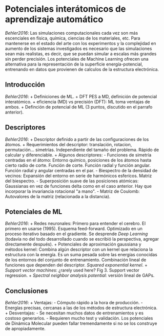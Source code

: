 # Potenciales interátomicos de aprendizaje automático

_Behler2016_: Las simulaciones computacionales cada vez son más escenciales en 
física, química, ciencias de los materiales, etc. Para mantenerse en el estado 
del arte con los experimentos y la complejidad en aumento de los sistemas 
investigados es necesario que las simulaciones sean más realistas, es decir, 
que se puedan simular a escalas más grandes sin perder precisión. Los 
potenciales de Machine Learning ofrecen una alternativa para la representación 
de la superficie energía-potencial, entrenando en datos que provienen de 
calculos de la estructura electrónica. 

## Introducción

_Behler2016_:
    + Definiciones de ML.
    + DFT PES a MD, definición de potencial interatómico.
    + eficiencia (MD) vs precisión (DFT): ML toma ventajas de ambos.
    + Definción de potencial de ML (3 puntos, discutido en el parrafo anterior).

## Descriptores

_Behler2016_:
    + Descriptor definido a partir de las configuraciones de los átomos.
    + Requerimientos del descriptor: translación, rotacion, permutación...
    simetrías. Independiente del tamaño del problema. Rápido de calcular y 
    diferenciable.
    + Algunos descriptores:
        - Funciones de simetría centradas en el átomo: Entorno químico, posiciones
        de los átomos hasta cierto radio de corte. Función de corte. Función
        radial y función angular. Función radial y angular centradas en el par.
        - Biespectro de la densidad de vecinos: Expansión del entorno en serie 
        de harmónicos esferícos. Matriz del biespectro.
        - Superposición suave de las posiciones atómicas: Gaussianas en vez de
        funciones delta como en el caso anterior. Hay que incorporar la 
        invariancia rotacional "a mano".
        - Matriz de Coulomb: Autovalores de la matriz (relacionada a la distancia).

## Potenciales de ML

_Behler2016_:
    + Redes neuronales: Primero para entender el cerebro. El primero en usarse 
    (1995). Esquema feed-forward. Optimizado en un proceso iterativo basado en el
    gradiente. Se desprende _Deep Learning_ (todavía no del todo desarrollado 
    cuando se escribió la perspectiva, agregar directamente después). 
    + Potenciales de aproximación gaussiana y métodos kernel: Combina algún
    descriptor con un kernel que relaciona la estructura con la energía. Es un 
    suma pesada sobre las energías conocidas de los entornos del conjunto de 
    entrenamiento. Combinación lineal de funciones que dependen del descriptor.
    _Squared exponential kernel_.
    + _Support vector machines_: ¿rarely used here? Fig 3. Support vector         
    regression.
    + _Spectral neighbor analysis potential_: versión lineal de GAPs.

## Conclusiones

_Behler2016_:
    + Ventajas:
        - Cómputo rápido a la hora de producción.
        - Energías precisas, cercanas a las de los métodos de estructura 
        electrónica. 
    + Desventajas:
        - Se necesitan muchos datos de entrenamientos y es costoso generarlos.
        - Requieren mucho test y validación. Los potenciales de Dinámica Molecular
        pueden fallar tremendamente si no se los construye de apropiadamente.
